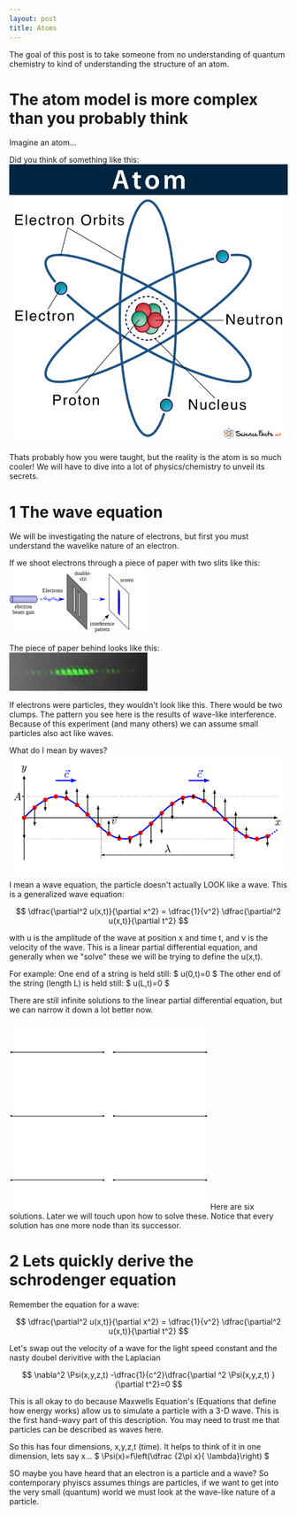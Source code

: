 ```yaml
---
layout: post
title: Atoms
---
```


The goal of this post is to take someone from no understanding of quantum chemistry to kind of understanding the structure of an atom.

# The atom model is more complex than you probably think

Imagine an atom...

Did you think of something like this:
![Atom](\images\Parts-of-an-Atom-Diagram.jpg)

Thats probably how you were taught, but the reality is the atom is so much cooler! 
We will have to dive into a lot of physics/chemistry to unveil its secrets.

# 1 The wave equation

We will be investigating the nature of electrons, but first you must understand the wavelike nature of an electron. 

If we shoot electrons through a piece of paper with two slits like this:
![DoubleSlit](\images\Double-slit.svg.png)

The piece of paper behind looks like this:
![DoubleSlitResult](\images\250px-Young's_slits.jpg)

If electrons were particles, they wouldn't look like this. There would be two clumps. The pattern you see here is the results of wave-like interference. Because of this experiment (and many others) we can assume small particles also act like waves.

What do I mean by waves?
![wave](\images\1DWave.gif)

I mean a wave equation, the particle doesn't actually LOOK like a wave. This is a generalized wave equation:

$$ \dfrac{\partial^2 u(x,t)}{\partial x^2} = \dfrac{1}{v^2} \dfrac{\partial^2 u(x,t)}{\partial t^2} $$

with u is the amplitude of the wave at position x and time t, and v is the velocity of the wave. This is a linear partial differential equation, and generally when we "solve" these we will be trying to define the u(x,t).

For example:
One end of a string is held still: $ u(0,t)=0 $
The other end of the string (length L) is held still: $ u(L,t)=0 $

There are still infinite solutions to the linear partial differential equation, but we can narrow it down a lot better now. 

![solutions](\images\Standing_waves_on_a_string.gif)
Here are six solutions. Later we will touch upon how to solve these. 
Notice that every solution has one more node than its successor. 

# 2 Lets quickly derive the schrodenger equation

Remember the equation for a wave:

$$ \dfrac{\partial^2 u(x,t)}{\partial x^2} = \dfrac{1}{v^2} \dfrac{\partial^2 u(x,t)}{\partial t^2} $$

Let's swap out the velocity of a wave for the light speed constant and the nasty doubel derivitive with the Laplacian 

$$ \nabla^2 \Psi(x,y,z,t) -\dfrac{1}{c^2}\dfrac{\partial ^2 \Psi(x,y,z,t) }{\partial t^2}=0 $$

This is all okay to do because Maxwells Equation's (Equations that define how energy works) allow us to simulate a particle with a 3-D wave. 
This is the first hand-wavy part of this description. You may need to trust me that particles can be described as waves here. 

So this has four dimensions, x,y,z,t (time). It helps to think of it in one dimension, lets say x...
$ \Psi(x)=f\left(\dfrac {2\pi x}{ \lambda}\right) $





SO maybe you have heard that an electron is a particle and a wave? So contemporary phyiscs assumes things are particles, if we want to get into the very small (quantum) world we must look at the wave-like nature of a particle. 

